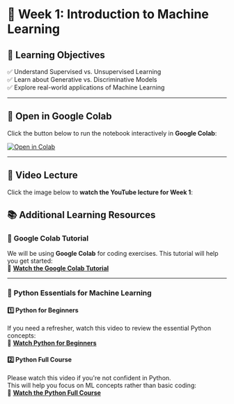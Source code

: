 # 📌 Week 1: Introduction to Machine Learning  

## 🎯 Learning Objectives  
✅ Understand Supervised vs. Unsupervised Learning  
✅ Learn about Generative vs. Discriminative Models  
✅ Explore real-world applications of Machine Learning  

---

## 📂 Open in Google Colab  
Click the button below to run the notebook interactively in **Google Colab**:  

[![Open in Colab](https://colab.research.google.com/assets/colab-badge.svg)](https://colab.research.google.com/github/PKhosravi-CityTech/ML15AI-CUNY/blob/main/Week1/Week1.ipynb)


---

## 🎥 Video Lecture  
Click the image below to **watch the YouTube lecture for Week 1**:  

## 📚 Additional Learning Resources  

### 🚀 **Google Colab Tutorial**  
We will be using **Google Colab** for coding exercises. This tutorial will help you get started:  
📌 **[Watch the Google Colab Tutorial](https://youtu.be/RLYoEyIHL6A?si=4vOKG0PGy8VfjGMF)**  

---

### 🐍 **Python Essentials for Machine Learning**  

#### 1️⃣ **Python for Beginners**  
If you need a refresher, watch this video to review the essential Python concepts:  
📌 **[Watch Python for Beginners](https://youtu.be/kqtD5dpn9C8?si=raDnzFGZPendHN8H)**  

#### 2️⃣ **Python Full Course**  
Please watch this video if you're not confident in Python.  
This will help you focus on ML concepts rather than basic coding:  
📌 **[Watch the Python Full Course](https://youtu.be/_uQrJ0TkZlc?si=ZE3GPzuK3-JYFLsp)**  

